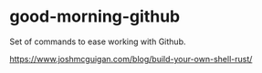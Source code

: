 # good-morning-github
Set of commands to ease working with Github.

https://www.joshmcguigan.com/blog/build-your-own-shell-rust/
